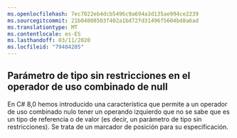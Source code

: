 ```yaml
---
ms.openlocfilehash: 7ec7022eb4dcb5496c9a694a3d135ae994ce2239
ms.sourcegitcommit: 21b04008503f402a1bd72fd31496f5604bd8a6ad
ms.translationtype: MT
ms.contentlocale: es-ES
ms.lasthandoff: 03/11/2020
ms.locfileid: "79484205"
---
```

## <a name="unconstrained-type-parameter-in-null-coalescing-operator"></a>Parámetro de tipo sin restricciones en el operador de uso combinado de null

En C# 8,0 hemos introducido una característica que permite a un operador de uso combinado nulo tener un operando izquierdo que no se sabe que es un tipo de referencia o de valor (es decir, un parámetro de tipo sin restricciones). Se trata de un marcador de posición para su especificación.
